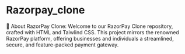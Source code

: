# Razorpay_clone
🚀 About RazorPay Clone: Welcome to our RazorPay Clone repository, crafted with HTML and Taiwlind CSS. This project mirrors the renowned RazorPay platform, offering businesses and individuals a streamlined, secure, and feature-packed payment gateway.
